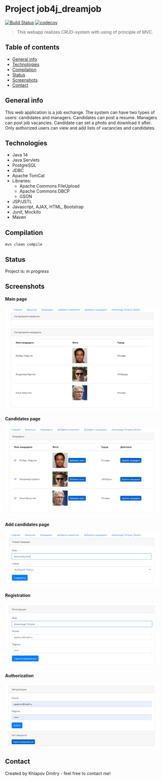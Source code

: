 # Project job4j_dreamjob
[![Build Status](https://app.travis-ci.com/EDGE775/job4j_dreamjob.svg?branch=master)](https://app.travis-ci.com/EDGE775/job4j_dreamjob)
[![codecov](https://codecov.io/gh/EDGE775/job4j_dreamjob/branch/master/graph/badge.svg?token=YFW8CRSGCW)](https://codecov.io/gh/EDGE775/job4j_dreamjob)
> This webapp realizes CRUD-system with using of principle of MVC.

## Table of contents
* [General info](#general-info)
* [Technologies](#technologies)
* [Compilation](#compilation)
* [Status](#status)
* [Screenshots](#screenshots)
* [Contact](#contact)

## General info
This web application is a job exchange. 
The system can have two types of users: candidates and managers. 
Candidates can post a resume. Managers can post job vacancies.
Candidate can set a photo and download it after.
Only authorized users can view and add lists of vacancies and candidates.

## Technologies
* Java 14
* Java Servlets
* PostgreSQL
* JDBC
* Apache TomCat
* Libraries:
    - Apache Commons FileUpload
    - Apache Commons DBCP
    - GSON
* JSP/JSTL
* Javascript, AJAX, HTML, Bootstrap
* Junit, Mockito
* Maven

## Compilation
```
mvn clean compile
```

## Status
Project is: _in progress_

## Screenshots
#### Main page
![ScreenShot](images/main.png)
#### Candidates page
![ScreenShot](images/candidates.png)
#### Add candidates page
![ScreenShot](images/addcand.png)
#### Registration
![ScreenShot](images/registration.png)
#### Authorization
![ScreenShot](images/auth.png)

## Contact
Created by Khlapov Dmitry - feel free to contact me!
